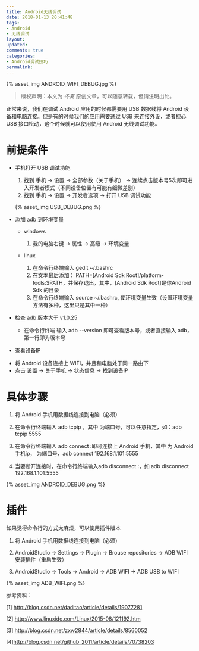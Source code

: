 ```yaml
---
title: Android无线调试
date: 2018-01-13 20:41:48
tags:
- Android
- 无线调试
layout:
updated:
comments: true
categories:
- Android调试技巧
permalink:
---
```

{% asset_img ANDROID_WIFI_DEBUG.jpg %}

> 版权声明：本文为 *冬夏* 原创文章，可以随意转载，但请注明出处。

正常来说，我们在调试 Android 应用的时候都需要用 USB 数据线将 Android 设备和电脑连接。但是有的时候我们的应用需要通过 USB 来连接外设，或者担心 USB 接口松动，这个时候就可以使用使用 Android 无线调试功能。

<!--more-->

# 前提条件 #

* 手机打开 USB 调试功能
  1. 找到 手机 -> 设置 -> 全部参数（关于手机） -> 连续点击版本号5次即可进入开发者模式（不同设备位置有可能有细微差别）
  2. 找到 手机 -> 设置 -> 开发者选项 -> 打开 USB 调试功能

  {% asset_img USB_DEBUG.png %}

* 添加 adb 到环境变量
  * windows

    1. 我的电脑右键 -> 属性 -> 高级 -> 环境变量

  - linux

    1. 在命令行终端输入 gedit ~/.bashrc
    2. 在文本最后添加： PATH=[Android Sdk Root]/platform-tools:$PATH，并保存退出，其中，[Android Sdk Root]是你Android Sdk 的目录
    3. 在命令行终端输入 source ~/.bashrc, 使环境变量生效（设置环境变量方法有多种，这里只是其中一种）

* 检查 adb 版本大于 v1.0.25
  - 在命令行终端 输入 adb --version 即可查看版本号，或者直接输入 adb，第一行即为版本号

* 查看设备IP
- 将 Android 设备连接上 WIFI，并且和电脑处于同一路由下
- 点击 设置 -> 关于手机 -> 状态信息 -> 找到设备IP

# 具体步骤 #

1. 将 Android 手机用数据线连接到电脑（必须）

2. 在命令行终端输入 adb tcpip <port>，其中 <port> 为端口号，可以任意指定，如：adb tcpip 5555

3. 在命令行终端输入 adb connect <host>:<port>即可连接上 Android 手机，其中 <host>为 Android 手机ip，<port> 为端口号，adb connect 192.168.1.101:5555

4. 当要断开连接时，在命令行终端输入adb disconnect <host>:<port>，如 adb disconnect 192.168.1.101:5555

{% asset_img ANDROID_DEBUG.png %}

# 插件 #

如果觉得命令行的方式太麻烦，可以使用插件版本

1. 将 Android 手机用数据线连接到电脑（必须）

2. AndroidStudio -> Settings -> Plugin -> Brouse repositories -> ADB WIFI 安装插件（重启生效）

3. AndroidStudio -> Tools -> Android -> ADB WIFI -> ADB USB to WIFI

{% asset_img ADB_WIFI.png %}

参考资料：

[1] <http://blog.csdn.net/daditao/article/details/19077281>

[2] <http://www.linuxidc.com/Linux/2015-08/121192.htm>

[3] <http://blog.csdn.net/zxw2844/article/details/8560052>

[4]<http://blog.csdn.net/github_2011/article/details/70738203>
